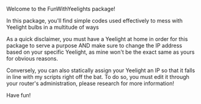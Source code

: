 Welcome to the FunWithYeelights package!

In this package, you'll find simple codes used effectively to mess with Yeelight bulbs in a multitude of ways

As a quick disclaimer, you must have a Yeelight at home in order for this package to serve a purpose AND make sure to change the IP address based on your specific Yeelight, as mine won't be the exact same as yours for obvious reasons.

Conversely, you can also statically assign your Yeelight an IP so that it falls in line with my scripts right off the bat. To do so, you must edit it through your router's administration, please research for more information!

Have fun!